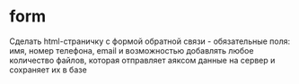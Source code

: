 # form
 Сделать html-страничку с формой обратной связи - обязательные поля: имя, номер телефона, email и возможностью добавлять любое количество файлов, которая отправляет аяксом данные на сервер и сохраняет их в базе
